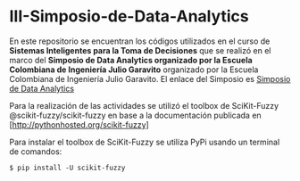 # III-Simposio-de-Data-Analytics

En este repositorio se encuentran los códigos utilizados en el curso de **Sistemas Inteligentes para la Toma de Decisiones** que se realizó en el marco del **Simposio de Data Analytics organizado por la Escuela Colombiana de Ingeniería Julio Garavito** organizado por la Escuela Colombiana de Ingeniería Julio Garavito. El enlace del Simposio es [Simposio de Data Analytics](https://www.escuelaing.edu.co/es/programas/educacion_continuada/seminario/III+Simposio+de+Data+Analytics/conferencistas)

Para la realización de las actividades se utilizó el toolbox de SciKit-Fuzzy @scikit-fuzzy/scikit-fuzzy en base a la documentación publicada en [http://pythonhosted.org/scikit-fuzzy]

Para instalar el toolbox de SciKit-Fuzzy se utiliza PyPi usando un terminal de comandos:

```
$ pip install -U scikit-fuzzy




